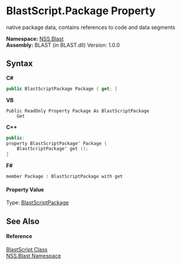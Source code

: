 # BlastScript.Package Property 
 

native package data, contains references to code and data segments

**Namespace:**&nbsp;<a href="88b55311-4a89-0894-e27a-e157e443c7f7">NSS.Blast</a><br />**Assembly:**&nbsp;BLAST (in BLAST.dll) Version: 1.0.0

## Syntax

**C#**<br />
``` C#
public BlastScriptPackage Package { get; }
```

**VB**<br />
``` VB
Public ReadOnly Property Package As BlastScriptPackage
	Get
```

**C++**<br />
``` C++
public:
property BlastScriptPackage^ Package {
	BlastScriptPackage^ get ();
}
```

**F#**<br />
``` F#
member Package : BlastScriptPackage with get

```


#### Property Value
Type: <a href="334603e0-a0de-2aaa-4007-78f5dcc5dc51">BlastScriptPackage</a>

## See Also


#### Reference
<a href="701ebde6-515e-1fd5-a11a-526716112a12">BlastScript Class</a><br /><a href="88b55311-4a89-0894-e27a-e157e443c7f7">NSS.Blast Namespace</a><br />